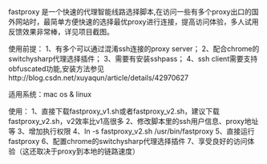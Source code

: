 fastproxy 是一个快速的代理智能线路选择脚本,在访问一些有多个proxy出口的国外网站时，最简单方便快速的选择最优proxy进行连接，提高访问体验，多人试用反馈效果非常棒，详见项目截图。

使用前提：
1、有多个可以通过混淆ssh连接的proxy server；
2、配合chrome的switchysharp代理选择插件；
3、需要有安装sshpass；
4、ssh client需要支持obfuscated功能,安装方法参见http://blog.csdn.net/xuyaqun/article/details/42970627


适用系统：mac os & linux

使用：
1、直接下载fastproxy_v1.sh或者fastproxy_v2.sh，建议下载fastproxy_v2.sh，v2效率比v1高很多
2、修改脚本里的ssh用户信息、proxy地址等
3、增加执行权限
4、ln -s  fastproxy_v2.sh  /usr/bin/fastproxy
5、直接运行fastproxy
6、配置chrome的switchysharp代理选择插件
7、享受良好的访问体验（这还取决于proxy到本地的链路速度）
